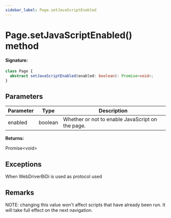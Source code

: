 ```yaml
---
sidebar_label: Page.setJavaScriptEnabled
---
```


# Page.setJavaScriptEnabled() method

#### Signature:

```typescript
class Page {
  abstract setJavaScriptEnabled(enabled: boolean): Promise<void>;
}
```

## Parameters

| Parameter | Type    | Description                                      |
| --------- | ------- | ------------------------------------------------ |
| enabled   | boolean | Whether or not to enable JavaScript on the page. |

**Returns:**

Promise&lt;void&gt;

## Exceptions

When WebDriverBiDi is used as protocol used

## Remarks

NOTE: changing this value won't affect scripts that have already been run. It will take full effect on the next navigation.
